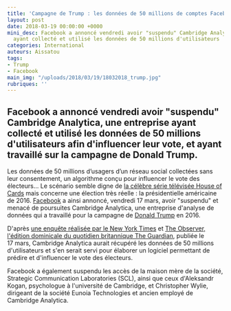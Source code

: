 ```yaml
---
title: 'Campagne de Trump : les données de 50 millions de comptes Facebook utilisées'
layout: post
date: 2018-03-19 00:00:00 +0000
mini_desc: Facebook a annoncé vendredi avoir "suspendu" Cambridge Analytica, une entreprise
  ayant collecté et utilisé les données de 50 millions d'utilisateurs
categories: International
auteurs: Aissatou
tags:
- Trump
- Facebook
main_img: "/uploads/2018/03/19/18032018_trump.jpg"
rubriques: ''
---
```

## **Facebook a annoncé vendredi avoir "suspendu" Cambridge Analytica, une entreprise ayant collecté et utilisé les données de 50 millions d'utilisateurs afin d'influencer leur vote, et ayant travaillé sur la campagne de Donald Trump.**

Les données de 50 millions d’usagers d’un réseau social collectées sans leur consentement, un algorithme conçu pour influencer le vote des électeurs… Le scénario semble digne de [la célèbre série télévisée House of Cards](http://www.france24.com/fr/20171031-kevin-spacey-accuse-harcelement-sexuel-netflix-annonce-fin-house-of-cards) mais concerne une élection très réelle : la présidentielle américaine de 2016. [Facebook](http://www.france24.com/fr/tag/facebook/) a ainsi annoncé, vendredi 17 mars, avoir "suspendu" et menacé de poursuites Cambridge Analytica, une entreprise d'analyse de données qui a travaillé pour la campagne de [Donald Trump](http://www.france24.com/fr/tag/donald-trump/) en 2016.

D'après [une enquête réalisée par le New York Times](https://www.nytimes.com/2018/03/17/us/politics/cambridge-analytica-trump-campaign.html) et [The Observer, l'édition dominicale du quotidien britannique The Guardian](https://www.theguardian.com/news/2018/mar/17/cambridge-analytica-facebook-influence-us-election), publiée le 17 mars, Cambridge Analytica aurait récupéré les données de 50 millions d'utilisateurs et s'en serait servi pour élaborer un logiciel permettant de prédire et d'influencer le vote des électeurs.

Facebook a également suspendu les accès de la maison mère de la société, Strategic Communication Laboratories (SCL), ainsi que ceux d'Aleksandr Kogan, psychologue à l'université de Cambridge, et Christopher Wylie, dirigeant de la société Eunoia Technologies et ancien employé de Cambridge Analytica.